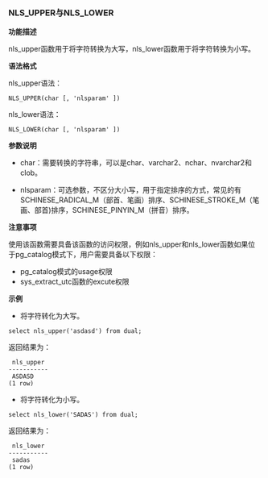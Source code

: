 ### NLS_UPPER与NLS_LOWER

**功能描述**

nls_upper函数用于将字符转换为大写，nls_lower函数用于将字符转换为小写。

**语法格式**

nls_upper语法：

```
NLS_UPPER(char [, 'nlsparam' ])
```

nls_lower语法：

```
NLS_LOWER(char [, 'nlsparam' ])
```

**参数说明**

- char：需要转换的字符串，可以是char、varchar2、nchar、nvarchar2和clob。

- nlsparam：可选参数，不区分大小写，用于指定排序的方式，常见的有SCHINESE_RADICAL_M（部首、笔画）排序、SCHINESE_STROKE_M（笔画、部首)排序，SCHINESE_PINYIN_M（拼音）排序。

**注意事项**

使用该函数需要具备该函数的访问权限，例如nls_upper和nls_lower函数如果位于pg_catalog模式下，用户需要具备以下权限：

- pg_catalog模式的usage权限
- sys_extract_utc函数的excute权限

**示例**

- 将字符转化为大写。

```
select nls_upper('asdasd') from dual;
```

返回结果为：

```
 nls_upper
-----------
 ASDASD
(1 row)
```

- 将字符转化为小写。

```
select nls_lower('SADAS') from dual;
```

返回结果为：

```
 nls_lower
-----------
 sadas
(1 row)
```
